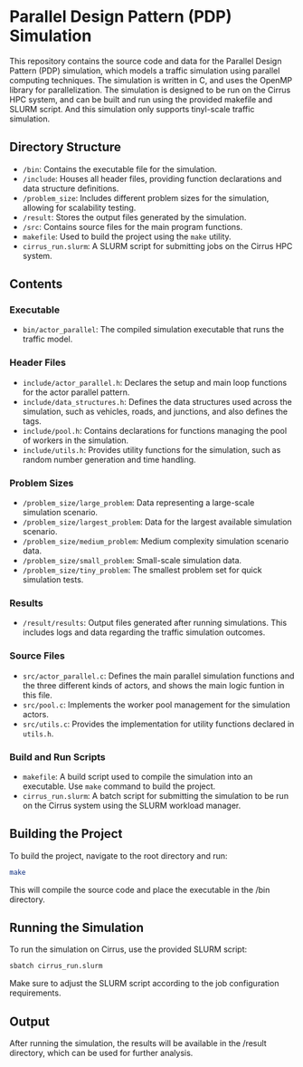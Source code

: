 # Parallel Design Pattern (PDP) Simulation

This repository contains the source code and data for the Parallel Design Pattern (PDP) simulation, which models a traffic simulation using parallel computing techniques. The simulation is written in C, and uses the OpenMP library for parallelization. The simulation is designed to be run on the Cirrus HPC system, and can be built and run using the provided makefile and SLURM script. And this simulation only supports tinyl-scale traffic simulation.

## Directory Structure

- `/bin`: Contains the executable file for the simulation.
- `/include`: Houses all header files, providing function declarations and data structure definitions.
- `/problem_size`: Includes different problem sizes for the simulation, allowing for scalability testing.
- `/result`: Stores the output files generated by the simulation.
- `/src`: Contains source files for the main program functions.
- `makefile`: Used to build the project using the `make` utility.
- `cirrus_run.slurm`: A SLURM script for submitting jobs on the Cirrus HPC system.

## Contents

### Executable

- `bin/actor_parallel`: The compiled simulation executable that runs the traffic model.

### Header Files

- `include/actor_parallel.h`: Declares the setup and main loop functions for the actor parallel pattern.
- `include/data_structures.h`: Defines the data structures used across the simulation, such as vehicles, roads, and junctions, and also defines the tags.
- `include/pool.h`: Contains declarations for functions managing the pool of workers in the simulation.
- `include/utils.h`: Provides utility functions for the simulation, such as random number generation and time handling.

### Problem Sizes

- `/problem_size/large_problem`: Data representing a large-scale simulation scenario.
- `/problem_size/largest_problem`: Data for the largest available simulation scenario.
- `/problem_size/medium_problem`: Medium complexity simulation scenario data.
- `/problem_size/small_problem`: Small-scale simulation data.
- `/problem_size/tiny_problem`: The smallest problem set for quick simulation tests.

### Results

- `/result/results`: Output files generated after running simulations. This includes logs and data regarding the traffic simulation outcomes.

### Source Files

- `src/actor_parallel.c`: Defines the main parallel simulation functions and the three different kinds of actors, and shows the main logic funtion in this file.
- `src/pool.c`: Implements the worker pool management for the simulation actors.
- `src/utils.c`: Provides the implementation for utility functions declared in `utils.h`.

### Build and Run Scripts

- `makefile`: A build script used to compile the simulation into an executable. Use `make` command to build the project.
- `cirrus_run.slurm`: A batch script for submitting the simulation to be run on the Cirrus system using the SLURM workload manager.

## Building the Project

To build the project, navigate to the root directory and run:

```bash
make
```
This will compile the source code and place the executable in the /bin directory.

## Running the Simulation

To run the simulation on Cirrus, use the provided SLURM script:

```bash
sbatch cirrus_run.slurm
```
Make sure to adjust the SLURM script according to the job configuration requirements.


## Output

After running the simulation, the results will be available in the /result directory, which can be used for further analysis.